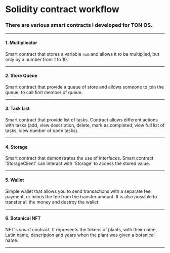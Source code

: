 # Solidity contract workflow
### There are various smart contracts I developed for TON OS.

------------
#### 1. Multiplicator
Smart contract that stores a variable `num` and allows it to be multiplied, but only by a number from 1 to 10.

------------
#### 2. Store Queue

Smart contract that provide a queue of store and allows someone to join the queue, to call first member of queue.

------------
#### 3. Task List

Smart contract that provide list of tasks. Contract allows different actions with tasks (add, view description, delete, mark as completed, view full list of tasks, view number of open tasks).

------------
#### 4. Storage

Smart contract that demonstrates the use of interfaces. Smart contract 'StorageClient' can interact with 'Storage' to access the stored value.

------------
#### 5. Wallet

Simple wallet that allows you to send transactions with a separate fee payment, or minus the fee from the transfer amount. It is also possible to transfer all the money and destroy the wallet.

------------
#### 6. Botanical NFT

NFT's smart contract. It represents the tokens of plants, with their name, Latin name, description and years when the plant was given a botanical name.

------------